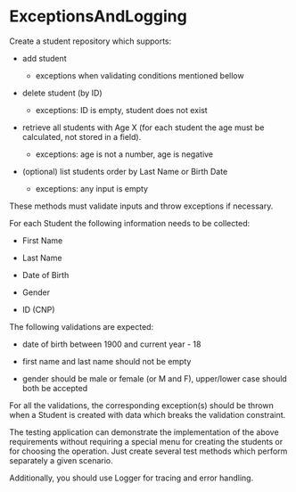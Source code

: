 # ExceptionsAndLogging

Create a student repository which supports:



- add student

  * exceptions when validating conditions mentioned bellow

- delete student (by ID)

  * exceptions: ID is empty, student does not exist

- retrieve all students with Age X (for each student the age must be calculated, not stored in a field).

  * exceptions: age is not a number, age is negative

- (optional) list students order by Last Name or Birth Date

  * exceptions: any input is empty

These methods must validate inputs and throw exceptions if necessary.



 

For each Student the following information needs to be collected:

- First Name

- Last Name

- Date of Birth

- Gender

- ID (CNP)



The following validations are expected:

- date of birth between 1900 and current year - 18 

- first name and last name should not be empty

- gender should be male or female (or M and F), upper/lower case should both be accepted





For all the validations, the corresponding exception(s) should be thrown when a Student is created with data which breaks the validation constraint.



The testing application can demonstrate the implementation of the above requirements without requiring a special menu for creating the students or for choosing the operation. Just create several test methods which perform separately a given scenario.



Additionally, you should use Logger for tracing and error handling.
